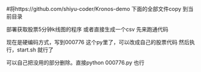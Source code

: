 #将https://github.com/shiyu-coder/Kronos-demo 下面的全部文件copy 到当前目录


部署获取股票5分钟k线图的程序
或者直接生成一个csv 先来跑通代码

现在是硬编码方式，写到000776 这个py里了，可以改成自己的股票代码
然后执行，start.sh 就行了

可以自己把没用的部分删除。直接python 000776.py 也行
